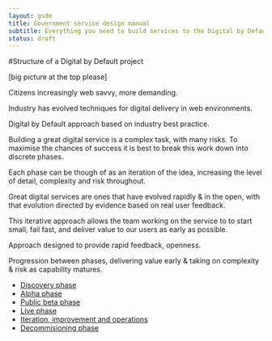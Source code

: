 ```yaml
---
layout: gsdm
title: Government service design manual
subtitle: Everything you need to build services to the Digital by Default standard
status: draft
---
```


#Structure of a Digital by Default project

[big picture at the top please]

Citizens increasingly web savvy, more demanding.

Industry has evolved techniques for digital delivery in web environments.

Digital by Default approach based on industry best practice.

Building a great digital service is a complex task, with many risks. To maximise the chances of success it is best to break this work down into discrete phases. 

Each phase can be though of as an iteration of the idea, increasing the level of detail, complexity and risk throughout.

Great digital services are ones that have evolved rapidly & in the open, with that evolution directed by evidence based on real user feedback.

This iterative approach allows the team working on the service to  to start small, fail fast, and deliver value to our users as early as possible.

Approach designed to provide rapid feedback, openness.

Progression between phases, delivering value early & taking on complexity & risk as capability matures.


* [Discovery phase](/guides-and-toolkits/phases/discovery.html)
* [Alpha phase](/guides-and-toolkits/phases/alpha.html)
* [Public beta phase](/guides-and-toolkits/phases/beta.html)
* [Live phase](/guides-and-toolkits/phases/live.html)
* [Iteration, improvement and operations](/guides-and-toolkits/phases/operational.html)
* [Decommisioning phase](/guides-and-toolkits/phases/decommisioning.html)